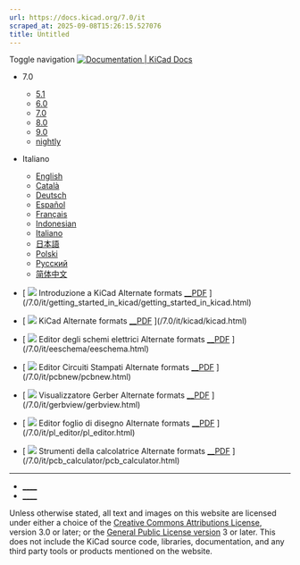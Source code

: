 ```yaml
---
url: https://docs.kicad.org/7.0/it
scraped_at: 2025-09-08T15:26:15.527076
title: Untitled
---
```


Toggle navigation [ ![Documentation | KiCad](/img/kicad_logo_small.png) Docs ](/)

  * 7.0 
    * [ 5.1 ](/5.1)
    * [ 6.0 ](/6.0)
    * [ 7.0 ](/7.0)
    * [ 8.0 ](/8.0)
    * [ 9.0 ](/9.0)
    * [ nightly ](/master)
  * Italiano 
    * [ English ](/7.0/en)
    * [ Català ](/7.0/ca)
    * [ Deutsch ](/7.0/de)
    * [ Español ](/7.0/es)
    * [ Français ](/7.0/fr)
    * [ Indonesian ](/7.0/id)
    * [ Italiano ](/7.0/it)
    * [ 日本語 ](/7.0/ja)
    * [ Polski ](/7.0/pl)
    * [ Русский ](/7.0/ru)
    * [ 简体中文 ](/7.0/zh)

  * [ ![](/img/guide-icons/placeholder.png) Introduzione a KiCad Alternate formats [__PDF](/7.0/it/getting_started_in_kicad/getting_started_in_kicad.pdf) ](/7.0/it/getting_started_in_kicad/getting_started_in_kicad.html)
  * [ ![](/img/guide-icons/kicad.png) KiCad Alternate formats [__PDF](/7.0/it/kicad/kicad.pdf) ](/7.0/it/kicad/kicad.html)
  * [ ![](/img/guide-icons/eeschema.png) Editor degli schemi elettrici Alternate formats [__PDF](/7.0/it/eeschema/eeschema.pdf) ](/7.0/it/eeschema/eeschema.html)
  * [ ![](/img/guide-icons/pcbnew.png) Editor Circuiti Stampati Alternate formats [__PDF](/7.0/it/pcbnew/pcbnew.pdf) ](/7.0/it/pcbnew/pcbnew.html)
  * [ ![](/img/guide-icons/gerbview.png) Visualizzatore Gerber Alternate formats [__PDF](/7.0/it/gerbview/gerbview.pdf) ](/7.0/it/gerbview/gerbview.html)
  * [ ![](/img/guide-icons/pl_editor.png) Editor foglio di disegno Alternate formats [__PDF](/7.0/it/pl_editor/pl_editor.pdf) ](/7.0/it/pl_editor/pl_editor.html)
  * [ ![](/img/guide-icons/pcb_calculator.png) Strumenti della calcolatrice Alternate formats [__PDF](/7.0/it/pcb_calculator/pcb_calculator.pdf) ](/7.0/it/pcb_calculator/pcb_calculator.html)

* * *

  * [ ____ ](https://forum.kicad.info/)
  * [ ____ ](https://gitlab.com/kicad)

Unless otherwise stated, all text and images on this website are licensed
under either a choice of the [Creative Commons Attributions
License](/about/licenses/#_creative_commons_attribution_3_0_unported), version
3.0 or later; or the [General Public License
version](/about/licenses/#_gnu_general_public_license_v3) 3 or later. This
does not include the KiCad source code, libraries, documentation, and any
third party tools or products mentioned on the website.

